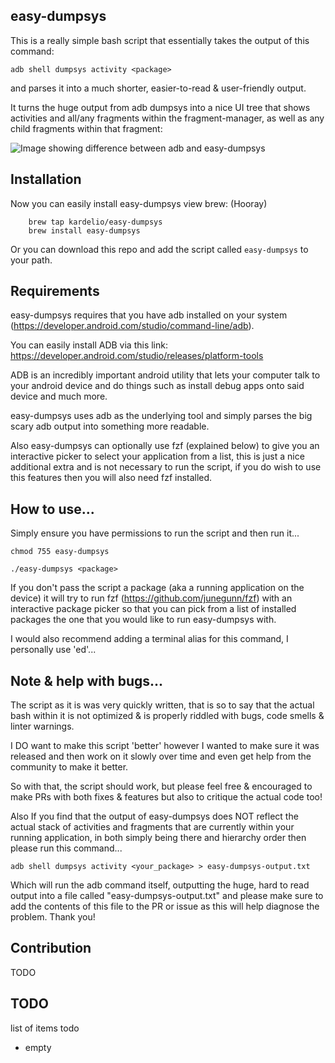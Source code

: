 ## easy-dumpsys

This is a really simple bash script that essentially takes the output of this command:

```
adb shell dumpsys activity <package>
```

and parses it into a much shorter, easier-to-read & user-friendly output.

It turns the huge output from adb dumpsys into a nice UI tree that shows activities and all/any fragments within the fragment-manager, as well as any child fragments within that fragment:

![Image showing difference between adb and easy-dumpsys](eds.png)

## Installation

Now you can easily install easy-dumpsys view brew: (Hooray)

```
    brew tap kardelio/easy-dumpsys
    brew install easy-dumpsys
```

Or you can download this repo and add the script called `easy-dumpsys` to your path.

## Requirements

easy-dumpsys requires that you have adb installed on your system (https://developer.android.com/studio/command-line/adb).

You can easily install ADB via this link: https://developer.android.com/studio/releases/platform-tools

ADB is an incredibly important android utility that lets your computer talk to your android device and do things such as install debug apps onto said device and much more.

easy-dumpsys uses adb as the underlying tool and simply parses the big scary adb output into something more readable.

Also easy-dumpsys can optionally use fzf (explained below) to give you an interactive picker to select your application from a list, this is just a nice additional extra and is not necessary to run the script, if you do wish to use this features then you will also need fzf installed.

## How to use...

Simply ensure you have permissions to run the script and then run it...

```
chmod 755 easy-dumpsys

./easy-dumpsys <package>
```

If you don't pass the script a package (aka a running application on the device) it will try to run fzf (https://github.com/junegunn/fzf) with an interactive package picker so that you can pick from a list of installed packages the one that you would like to run easy-dumpsys with.

I would also recommend adding a terminal alias for this command, I personally use 'ed'...

## Note & help with bugs...

The script as it is was very quickly written, that is so to say that the actual bash within it is not optimized & is properly riddled with bugs, code smells & linter warnings.

I DO want to make this script 'better' however I wanted to make sure it was released and then work on it slowly over time and even get help from the community to make it better.

So with that, the script should work, but please feel free & encouraged to make PRs with both fixes & features but also to critique the actual code too!

Also If you find that the output of easy-dumpsys does NOT reflect the actual stack of activities and fragments that are currently within your running application, in both simply being there and hierarchy order then please run this command...

```
adb shell dumpsys activity <your_package> > easy-dumpsys-output.txt
```

Which will run the adb command itself, outputting the huge, hard to read output into a file called "easy-dumpsys-output.txt" and please make sure to add the contents of this file to the PR or issue as this will help diagnose the problem. Thank you!

## Contribution

TODO

## TODO

list of items todo

* empty
